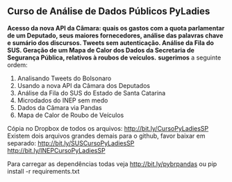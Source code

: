 
**Curso de Análise de Dados Públicos PyLadies**
--------------------------------------------

**Acesso da nova API da Câmara: quais os gastos com a quota parlamentar de um Deputado, seus maiores fornecedores, análise das palavras chave e sumário dos discursos. Tweets sem autenticação. Análise da Fila do SUS. Geração de um Mapa de Calor dos Dados da Secretaria de Segurança Pública, relativos à roubos de veículos.**
**sugerimos** a seguinte ordem:
1. Analisando Tweets do Bolsonaro
2. Usando a nova API da Câmara dos Deputados
3. Análise da Fila do SUS do Estado de Santa Catarina
4. Microdados do INEP sem medo
5. Dados da Câmara via Pandas
6. Mapa de Calor de Roubo de Veículos

Cópia no Dropbox de todos os arquivos: http://bit.ly/CursoPyLadiesSP
Existem dois arquivos grandes demais para o github, favor baixar em separado: 
http://bit.ly/SUSCursoPyLadiesSP
http://bit.ly/INEPCursoPyLadiesSP

Para carregar as dependências todas veja http://bit.ly/pybrpandas ou pip install -r requirements.txt
